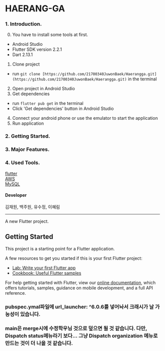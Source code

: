 # HAERANG-GA
  
  
### 1. Introduction.  
  
0. You have to install some tools at first.
- Android Studio
- Flutter SDK version 2.2.1
- Dart 2.13.1
1. Clone project
- run `git clone [https://github.com/21700340JuwonBaek/Haerangga.git](https://github.com/21700340JuwonBaek/Haerangga.git)` in the terminal
2. Open project in Android Studio
3. Get dependencies
- run `flutter pub get` in the terminal
- Click 'Get dependencies' button in Android Studio
4. Connect your android phone or use the emulator to start the application
5. Run application
  
### 2. Getting Started.  
  
  
### 3. Major Features.   
  
  
### 4. Used Tools.   
  
[flutter](https://flutter.dev/)  
[AWS](https://aws.amazon.com/ko/)  
[MySQL](https://www.mysql.com/) 
  
  
    
  
#### Developer
김재원, 백주원, 유수정, 이혜림
  
  
  
  
<hr>
A new Flutter project.

## Getting Started

This project is a starting point for a Flutter application.

A few resources to get you started if this is your first Flutter project:

- [Lab: Write your first Flutter app](https://flutter.dev/docs/get-started/codelab)
- [Cookbook: Useful Flutter samples](https://flutter.dev/docs/cookbook)

For help getting started with Flutter, view our
[online documentation](https://flutter.dev/docs), which offers tutorials,
samples, guidance on mobile development, and a full API reference.

    
### pubspec.ymal파일에 url_launcher: ^6.0.6를 넣어놔서 크래시가 날 가능성이 있습니다.   

### main은 merge시에 수정학우님 것으로 덮으면 될 것 같습니다. 다만, Dispatch status메뉴라기 보다... 그냥 Dispatch organization 메뉴로 만드는 것이 더 나을 것 같습니다. 
